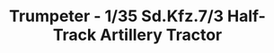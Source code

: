 ---
layout: product
title: "Trumpeter - 1/35 Sd.Kfz.7/3 Half-Track Artillery Tractor"
price: "5800" 
desc: "N/A"
img_path: "/assets/img/TRU09537.webp"
brand: "N/A"
available: false
special_offer: false
new: false
soon: false
cat: "010000"
subcat: "013400"
subsubcat: "0N/A"
sifra: "TRU09537"
popular: false
---